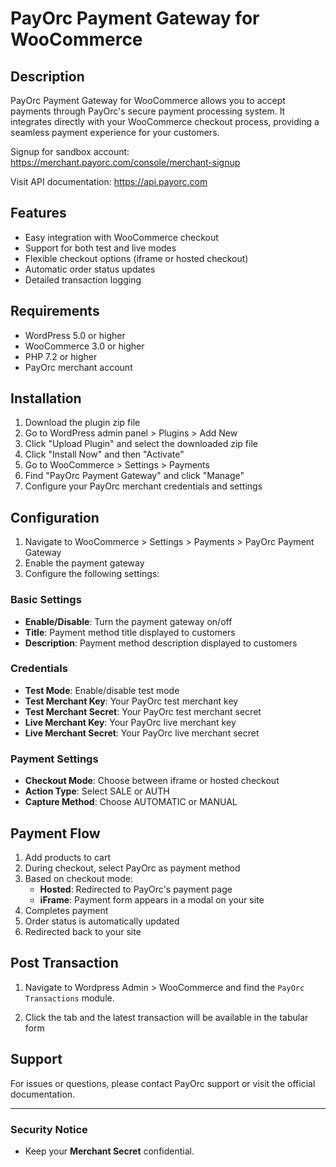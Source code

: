 ﻿# PayOrc Payment Gateway for WooCommerce

## Description

PayOrc Payment Gateway for WooCommerce allows you to accept payments through PayOrc's secure payment processing system. It integrates directly with your WooCommerce checkout process, providing a seamless payment experience for your customers.

Signup for sandbox account: https://merchant.payorc.com/console/merchant-signup

Visit API documentation: https://api.payorc.com

## Features

- Easy integration with WooCommerce checkout
- Support for both test and live modes
- Flexible checkout options (iframe or hosted checkout)
- Automatic order status updates
- Detailed transaction logging

## Requirements

- WordPress 5.0 or higher
- WooCommerce 3.0 or higher
- PHP 7.2 or higher
- PayOrc merchant account

## Installation

1. Download the plugin zip file
2. Go to WordPress admin panel > Plugins > Add New
3. Click "Upload Plugin" and select the downloaded zip file
4. Click "Install Now" and then "Activate"
5. Go to WooCommerce > Settings > Payments
6. Find "PayOrc Payment Gateway" and click "Manage"
7. Configure your PayOrc merchant credentials and settings

## Configuration

1. Navigate to WooCommerce > Settings > Payments > PayOrc Payment Gateway
2. Enable the payment gateway
3. Configure the following settings:

### Basic Settings
- **Enable/Disable**: Turn the payment gateway on/off
- **Title**: Payment method title displayed to customers
- **Description**: Payment method description displayed to customers

### Credentials
- **Test Mode**: Enable/disable test mode
- **Test Merchant Key**: Your PayOrc test merchant key
- **Test Merchant Secret**: Your PayOrc test merchant secret
- **Live Merchant Key**: Your PayOrc live merchant key
- **Live Merchant Secret**: Your PayOrc live merchant secret

### Payment Settings
- **Checkout Mode**: Choose between iframe or hosted checkout
- **Action Type**: Select SALE or AUTH
- **Capture Method**: Choose AUTOMATIC or MANUAL

## Payment Flow

1. Add products to cart
2. During checkout, select PayOrc as payment method
3. Based on checkout mode:
   - **Hosted**: Redirected to PayOrc's payment page
   - **iFrame**: Payment form appears in a modal on your site
4. Completes payment
5. Order status is automatically updated
6. Redirected back to your site

## Post Transaction

1.  Navigate to  Wordpress Admin > WooCommerce and find the  `PayOrc Transactions`  module.
    
2. Click the tab and the latest transaction will be available in the tabular form


## Support

For issues or questions, please contact PayOrc support or visit the official documentation.

  

---

  

### Security Notice

- Keep your **Merchant Secret** confidential.
